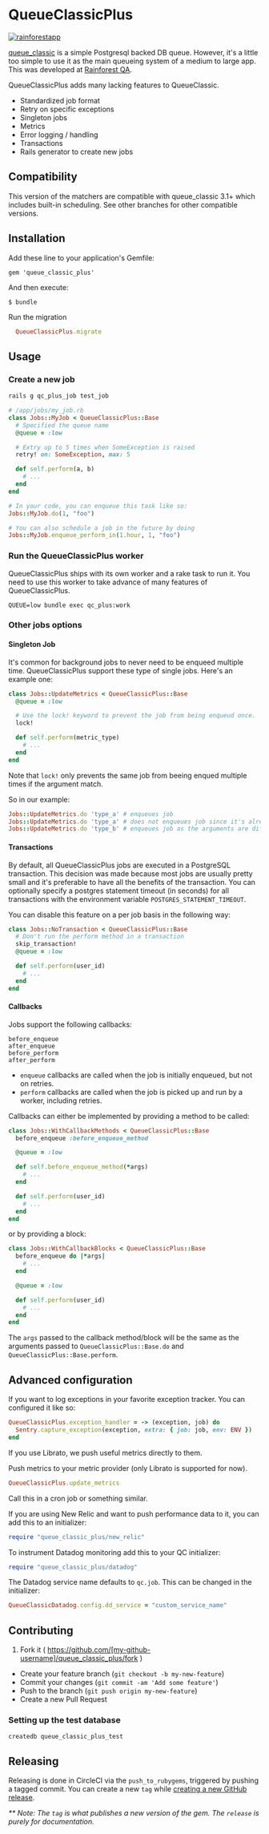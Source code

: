 # QueueClassicPlus

[![rainforestapp](https://circleci.com/gh/rainforestapp/queue_classic_plus.svg?branch=master)](https://app.circleci.com/pipelines/github/rainforestapp/queue_classic_plus?branch=master)

[queue_classic](https://github.com/QueueClassic/queue_classic) is a simple Postgresql backed DB queue. However, it's a little too simple to use it as the main queueing system of a medium to large app. This was developed at [Rainforest QA](https://www.rainforestqa.com/).

QueueClassicPlus adds many lacking features to QueueClassic.

- Standardized job format
- Retry on specific exceptions
- Singleton jobs
- Metrics
- Error logging / handling
- Transactions
- Rails generator to create new jobs

## Compatibility

This version of the matchers are compatible with queue_classic 3.1+ which includes built-in scheduling. See other branches for other compatible versions.

## Installation

Add these line to your application's Gemfile:

    gem 'queue_classic_plus'

And then execute:

    $ bundle

Run the migration

```ruby
  QueueClassicPlus.migrate
```

## Usage

### Create a new job

```bash
rails g qc_plus_job test_job
```

```ruby
# /app/jobs/my_job.rb
class Jobs::MyJob < QueueClassicPlus::Base
  # Specified the queue name
  @queue = :low

  # Extry up to 5 times when SomeException is raised
  retry! on: SomeException, max: 5

  def self.perform(a, b)
    # ...
  end
end

# In your code, you can enqueue this task like so:
Jobs::MyJob.do(1, "foo")

# You can also schedule a job in the future by doing
Jobs::MyJob.enqueue_perform_in(1.hour, 1, "foo")
```

### Run the QueueClassicPlus worker

QueueClassicPlus ships with its own worker and a rake task to run it. You need to use this worker to take advance of many features of QueueClassicPlus.

```
QUEUE=low bundle exec qc_plus:work
```

### Other jobs options

#### Singleton Job

It's common for background jobs to never need to be enqueed multiple time. QueueClassicPlus support these type of single jobs. Here's an example one:

```ruby
class Jobs::UpdateMetrics < QueueClassicPlus::Base
  @queue = :low

  # Use the lock! keyword to prevent the job from being enqueud once.
  lock!

  def self.perform(metric_type)
    # ...
  end
end

```

Note that `lock!` only prevents the same job from beeing enqued multiple times if the argument match.

So in our example:

```ruby
Jobs::UpdateMetrics.do 'type_a' # enqueues job
Jobs::UpdateMetrics.do 'type_a' # does not enqueues job since it's already queued
Jobs::UpdateMetrics.do 'type_b' # enqueues job as the arguments are different.
```

#### Transactions

By default, all QueueClassicPlus jobs are executed in a PostgreSQL
transaction. This decision was made because most jobs are usually
pretty small and it's preferable to have all the benefits of the
transaction. You can optionally specify a postgres statement timeout
(in seconds) for all transactions with the environment variable
`POSTGRES_STATEMENT_TIMEOUT`.

You can disable this feature on a per job basis in the following way:

```ruby
class Jobs::NoTransaction < QueueClassicPlus::Base
  # Don't run the perform method in a transaction
  skip_transaction!
  @queue = :low

  def self.perform(user_id)
    # ...
  end
end
```


#### Callbacks

Jobs support the following callbacks:
```
before_enqueue
after_enqueue
before_perform
after_perform
```

- `enqueue` callbacks are called when the job is initially enqueued, but not on retries.
- `perform` callbacks are called when the job is picked up and run by a worker, including retries.

Callbacks can either be implemented by providing a method to be called:

```ruby
class Jobs::WithCallbackMethods < QueueClassicPlus::Base
  before_enqueue :before_enqueue_method

  @queue = :low

  def self.before_enqueue_method(*args)
    # ...
  end

  def self.perform(user_id)
    # ...
  end
end
```

or by providing a block:

```ruby
class Jobs::WithCallbackBlocks < QueueClassicPlus::Base
  before_enqueue do |*args|
    # ...
  end

  @queue = :low

  def self.perform(user_id)
    # ...
  end
end
```

The `args` passed to the callback method/block will be the same as the arguments passed to `QueueClassicPlus::Base.do` and `QueueClassicPlus::Base.perform`. 

## Advanced configuration

If you want to log exceptions in your favorite exception tracker. You can configured it like so:

```ruby
QueueClassicPlus.exception_handler = -> (exception, job) do
  Sentry.capture_exception(exception, extra: { job: job, env: ENV })
end
```

If you use Librato, we push useful metrics directly to them.

Push metrics to your metric provider (only Librato is supported for now).

```ruby
QueueClassicPlus.update_metrics
```

Call this in a cron job or something similar.

If you are using New Relic and want to push performance data to it, you can add this to an initializer:

```ruby
require "queue_classic_plus/new_relic"
```

To instrument Datadog monitoring add this to your QC initializer:

```ruby
require "queue_classic_plus/datadog"
```

The Datadog service name defaults to `qc.job`. This can be changed in the initializer: 

```ruby
QueueClassicDatadog.config.dd_service = "custom_service_name"
```

## Contributing

1. Fork it ( https://github.com/[my-github-username]/queue_classic_plus/fork )
- Create your feature branch (`git checkout -b my-new-feature`)
- Commit your changes (`git commit -am 'Add some feature'`)
- Push to the branch (`git push origin my-new-feature`)
- Create a new Pull Request

### Setting up the test database

```
createdb queue_classic_plus_test
```

## Releasing

Releasing is done in CircleCI via the `push_to_rubygems`, triggered by pushing a tagged commit.
You can create a new `tag` while [creating a new GitHub release](https://github.com/rainforestapp/queue_classic_plus/releases/new).

_** Note: The `tag` is what publishes a new version of the gem. The `release` is purely for documentation._

